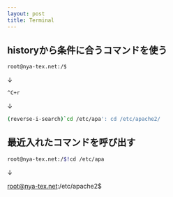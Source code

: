 ```yaml
---
layout: post
title: Terminal
---
```


## historyから条件に合うコマンドを使う
```bash
root@nya-tex.net:/$
```

↓

```bash
^C+r
```

↓

```bash
(reverse-i-search)`cd /etc/apa': cd /etc/apache2/
```

## 最近入れたコマンドを呼び出す
```bash
root@nya-tex.net:/$!cd /etc/apa
```

↓

root@nya-tex.net:/etc/apache2$

